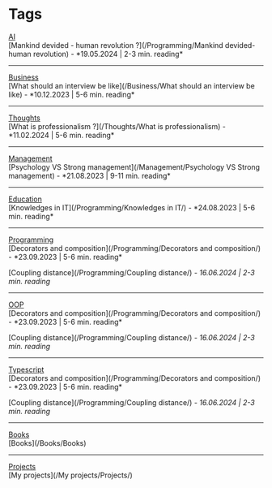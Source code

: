 # **Tags**

<link href="/stylesheets/tags.css" rel="stylesheet" type="text/css"/>
<div class="tags">
    <div class='tag'>
        <a href='#AI'>AI</a>
    </div>
</div>
[Mankind devided - human revolution ?](/Programming/Mankind devided-human revolution) - *19.05.2024 | 2-3 min. reading*

---

<link href="/stylesheets/tags.css" rel="stylesheet" type="text/css"/>
<div class="tags">
    <div class='tag'>
        <a href='#Business'>Business</a>
    </div>
</div>
[What should an interview be like](/Business/What should an interview be like) - *10.12.2023 | 5-6 min. reading*

---

<link href="/stylesheets/tags.css" rel="stylesheet" type="text/css"/>
<div class="tags">
    <div class='tag'>
        <a href="/tags#Thoughts">Thoughts</a>
    </div>
</div>
[What is professionalism ?](/Thoughts/What is professionalism) - *11.02.2024 | 5-6 min. reading*

---

<link href="/stylesheets/tags.css" rel="stylesheet" type="text/css"/>
<div class="tags">
    <div class='tag'>
        <a href='#Management'>Management</a>
    </div>
</div>
[Psychology VS Strong management](/Management/Psychology VS Strong management) - *21.08.2023 | 9-11 min. reading*

---

<div class="tags">
    <div class='tag'>
        <a href='/tags/#Education'>Education</a>
    </div>
</div>
[Knowledges in IT](/Programming/Knowledges in IT/) - *24.08.2023 | 5-6 min. reading*

---

<div class="tags">
    <div class='tag'>
        <a href='/tags/#Programming'>Programming</a>
    </div>
</div>
[Decorators and composition](/Programming/Decorators and composition/) - *23.09.2023 | 5-6 min. reading*

[Coupling distance](/Programming/Coupling distance/) - *16.06.2024 | 2-3 min. reading*

---

<div class="tags">
    <div class='tag'>
        <a href='/tags/#OOP'>OOP</a>
    </div>
</div>
[Decorators and composition](/Programming/Decorators and composition/) - *23.09.2023 | 5-6 min. reading*

[Coupling distance](/Programming/Coupling distance/) - *16.06.2024 | 2-3 min. reading*

---

<div class="tags">
    <div class='tag'>
        <a href='/tags/#Typescript'>Typescript</a>
    </div>
</div>
[Decorators and composition](/Programming/Decorators and composition/) - *23.09.2023 | 5-6 min. reading*

[Coupling distance](/Programming/Coupling distance/) - *16.06.2024 | 2-3 min. reading*

---

<div class="tags">
    <div class='tag'>
        <a href='/tags/#Books'>Books</a>
    </div>
</div>
[Books](/Books/Books)

---

<div class="tags">
    <div class='tag'>
        <a href='/tags/#Projects'>Projects</a>
    </div>
</div>
[My projects](/My projects/Projects/)
